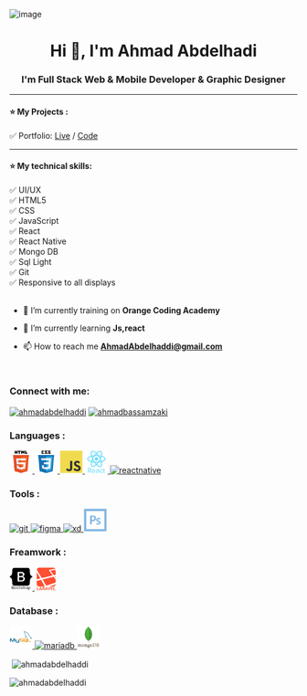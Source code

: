 
![image](https://user-images.githubusercontent.com/127291163/230748817-58372678-a2a3-4b1a-96d1-14259bc0b4b1.png)



<h1 align="center">Hi 👋, I'm Ahmad Abdelhadi</h1>
<h3 align="center">I'm Full Stack Web & Mobile Developer & Graphic Designer</h3>
<hr>


<h4 align="left">⭐ My Projects :</h4>
✅  Portfolio: <a href="https://ahmadabdelhaddi.github.io/Portfolio-Website/">Live</a> / <a href="https://github.com/ahmadabdelhaddi/Portfolio-Website">Code</a> <br>



<hr>
<h4 align="left">⭐ My technical skills:</h4>
✅ UI/UX <br>
✅ HTML5 <br>
✅ CSS <br> 
✅ JavaScript <br>
✅ React <br>
✅ React Native <br>
✅ Mongo DB<br>
✅ Sql Light <br>
✅ Git <br>
✅ Responsive to all displays <br>
 <br>



- 🔭 I’m currently training on **Orange Coding Academy**

- 🌱 I’m currently learning **Js,react**

- 📫 How to reach me **AhmadAbdelhaddi@gmail.com**
 <br>
 
<!--  acccccccccccccccccccccccccccccccccccccounts -->
 
<h3 align="left">Connect with me:</h3>
<p align="left">
<a href="https://linkedin.com/in/ahmadabdelhaddi" target="blank"><img align="center" src="https://raw.githubusercontent.com/rahuldkjain/github-profile-readme-generator/master/src/images/icons/Social/linked-in-alt.svg" alt="ahmadabdelhaddi" height="30" width="40" /></a>
<a href="https://www.behance.net/ahmadbassamzaki" target="blank"><img align="center" src="https://raw.githubusercontent.com/rahuldkjain/github-profile-readme-generator/master/src/images/icons/Social/behance.svg" alt="ahmadbassamzaki" height="30" width="40" /></a>
</p>

<h3 align="left">Languages :</h3>
<p> <a href="https://www.w3.org/html/" target="_blank" rel="noreferrer"> <img src="https://raw.githubusercontent.com/devicons/devicon/master/icons/html5/html5-original-wordmark.svg" alt="html5" width="40" height="40"/> </a>
 <a href="https://www.w3schools.com/css/" target="_blank" rel="noreferrer"> <img src="https://raw.githubusercontent.com/devicons/devicon/master/icons/css3/css3-original-wordmark.svg" alt="css3" width="40" height="40"/> </a>
   <a href="https://developer.mozilla.org/en-US/docs/Web/JavaScript" target="_blank" rel="noreferrer"> <img src="https://raw.githubusercontent.com/devicons/devicon/master/icons/javascript/javascript-original.svg" alt="javascript" width="40" height="40"/> </a>
<a href="https://reactjs.org/" target="_blank" rel="noreferrer"> <img src="https://raw.githubusercontent.com/devicons/devicon/master/icons/react/react-original-wordmark.svg" alt="react" width="40" height="40"/> </a> 
<a href="https://reactnative.dev/" target="_blank" rel="noreferrer"> <img src="https://reactnative.dev/img/header_logo.svg" alt="reactnative" width="40" height="40"/> </a> 
</p>

<h3 align="left">Tools :</h3>
 <p> <a href="https://git-scm.com/" target="_blank" rel="noreferrer"> <img src="https://www.vectorlogo.zone/logos/git-scm/git-scm-icon.svg" alt="git" width="40" height="40"/> </a>
 <a href="https://www.figma.com/" target="_blank" rel="noreferrer"> <img src="https://www.vectorlogo.zone/logos/figma/figma-icon.svg" alt="figma" width="40" height="40"/> </a>
 <a href="https://www.adobe.com/products/xd.html" target="_blank" rel="noreferrer"> <img src="https://cdn.worldvectorlogo.com/logos/adobe-xd.svg" alt="xd" width="40" height="40"/> </a>
  <a href="https://www.photoshop.com/en" target="_blank" rel="noreferrer"> <img src="https://raw.githubusercontent.com/devicons/devicon/master/icons/photoshop/photoshop-line.svg" alt="photoshop" width="40" height="40"/> </a>
</p>
 
 
<h3 align="left">Freamwork :</h3>
<p> <a href="https://getbootstrap.com" target="_blank" rel="noreferrer"> <img src="https://raw.githubusercontent.com/devicons/devicon/master/icons/bootstrap/bootstrap-plain-wordmark.svg" alt="bootstrap" width="40" height="40"/> </a>  <a href="https://laravel.com/" target="_blank" rel="noreferrer"> <img src="https://raw.githubusercontent.com/devicons/devicon/master/icons/laravel/laravel-plain-wordmark.svg" alt="laravel" width="40" height="40"/> </a>
</p>



<h3 align="left">Database :</h3>
<p> <a href="https://www.mysql.com/" target="_blank" rel="noreferrer"> <img src="https://raw.githubusercontent.com/devicons/devicon/master/icons/mysql/mysql-original-wordmark.svg" alt="mysql" width="40" height="40"/> </a>  <a href="https://mariadb.org/" target="_blank" rel="noreferrer"> <img src="https://www.vectorlogo.zone/logos/mariadb/mariadb-icon.svg" alt="mariadb" width="40" height="40"/> </a> <a href="https://www.mongodb.com/" target="_blank" rel="noreferrer"> <img src="https://raw.githubusercontent.com/devicons/devicon/master/icons/mongodb/mongodb-original-wordmark.svg" alt="mongodb" width="40" height="40"/> </a> </p>







<p>&nbsp;<img align="center" src="https://github-readme-stats.vercel.app/api?username=ahmadabdelhaddi&show_icons=true&locale=en" alt="ahmadabdelhaddi" /></p>

<p><img align="center" src="https://github-readme-streak-stats.herokuapp.com/?user=ahmadabdelhaddi&" alt="ahmadabdelhaddi" /></p>


